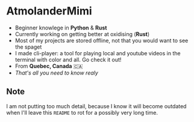 # AtmolanderMimi
* Beginner knowlege in **Python** & **Rust**
* Currently working on getting better at oxidising (**Rust**)
* Most of my projects are stored offline, not that you would want to see the spaget
* I made cli-player: a tool for playing local and youtube videos in the terminal with color and all. Go check it out!
* From **Quebec, Canada**  🇨🇦
* *That's all you need to know realy*

## Note
I am not putting too much detail, because I know it will become outdated when I'll leave this `README` to rot for a possibly very long time.
